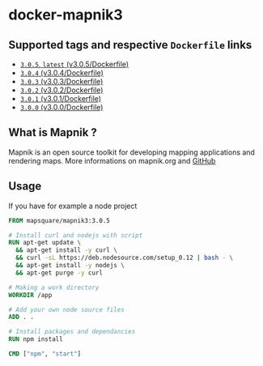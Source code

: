 # docker-mapnik3

## Supported tags and respective `Dockerfile` links

* [`3.0.5`, `latest` (v3.0.5/Dockerfile)](https://github.com/mapsquare/docker-mapnik3/tree/master/v3.0.5)
* [`3.0.4` (v3.0.4/Dockerfile)](https://github.com/mapsquare/docker-mapnik3/tree/master/v3.0.4)
* [`3.0.3` (v3.0.3/Dockerfile)](https://github.com/mapsquare/docker-mapnik3/tree/master/v3.0.3)
* [`3.0.2` (v3.0.2/Dockerfile)](https://github.com/mapsquare/docker-mapnik3/tree/master/v3.0.2)
* [`3.0.1` (v3.0.1/Dockerfile)](https://github.com/mapsquare/docker-mapnik3/tree/master/v3.0.1)
* [`3.0.0` (v3.0.0/Dockerfile)](https://github.com/mapsquare/docker-mapnik3/tree/master/v3.0.0)

## What is Mapnik ?
Mapnik is an open source toolkit for developing mapping applications and rendering maps. 
More informations on mapnik.org and [GitHub](https://github.com/mapnik/mapnik)

## Usage
If you have for example a node project
```Dockerfile
FROM mapsquare/mapnik3:3.0.5

# Install curl and nodejs with script
RUN apt-get update \
  && apt-get install -y curl \
  && curl -sL https://deb.nodesource.com/setup_0.12 | bash - \
  && apt-get install -y nodejs \
  && apt-get purge -y curl

# Making a work directory
WORKDIR /app

# Add your own node source files
ADD . .

# Install packages and dependancies
RUN npm install

CMD ["npm", "start"]

```
